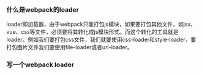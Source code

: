### 什么是webpack的loader
loader即加载器，由于webpack只能打包js模块，如果要打包其他文件，如jsx、vue、css等文件，必须要将其转化成js模块形式。而这个转化的工具就是loader。例如我们要打包css文件，我们就要使用css-loader和style-loader，要打包图片文件我们要使用file-loader或者url-loader。


### 写一个webpack loader